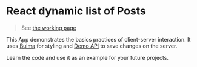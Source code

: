 # React dynamic list of Posts

> See [the working page](https://mate-academy.github.io/react_dynamic-list-of-posts/)

This App demonstrates the basics practices of client-server interaction.
It uses [Bulma](https://bulma.io/) for styling and [Demo API](https://mate-academy.github.io/fe-students-api/) to save changes on the server.

Learn the code and use it as an example for your future projects.
